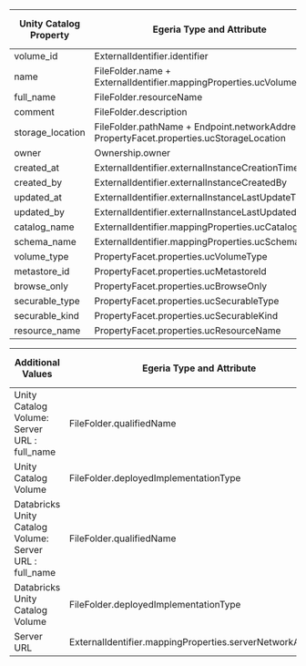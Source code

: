 <!-- SPDX-License-Identifier: CC-BY-4.0 -->
<!-- Copyright Contributors to the Egeria project. -->


| Unity Catalog Property | Egeria Type and Attribute                                                                  | Supported in OSS Version |
|-----------------|--------------------------------------------------------------------------------------------|--------------------------|
| volume_id       | ExternalIdentifier.identifier                                                              | Yes                      |
| name            | FileFolder.name + ExternalIdentifier.mappingProperties.ucVolumeName                                                                       | Yes                      |
| full_name       | FileFolder.resourceName                                                                    | Yes                      |
| comment         | FileFolder.description                                                                     | Yes                      |
| storage_location | FileFolder.pathName + Endpoint.networkAddress + PropertyFacet.properties.ucStorageLocation | Yes                      |
| owner           | Ownership.owner                                                                            | No                       |
| created_at      | ExternalIdentifier.externalInstanceCreationTime                                            | Yes                      |
| created_by      | ExternalIdentifier.externalInstanceCreatedBy                                               | No                       |
| updated_at      | ExternalIdentifier.externalInstanceLastUpdateTime                                          | Yes                      |
| updated_by      | ExternalIdentifier.externalInstanceLastUpdatedBy                                           | No                       |
| catalog_name    | ExternalIdentifier.mappingProperties.ucCatalogName                                         | Yes                      |
| schema_name     | ExternalIdentifier.mappingProperties.ucSchemaName                                          | Yes                      |
| volume_type     | PropertyFacet.properties.ucVolumeType                                                      | Yes                      |
| metastore_id    | PropertyFacet.properties.ucMetastoreId                                                     | No                       |
| browse_only     | PropertyFacet.properties.ucBrowseOnly                                                      | No                       |
| securable_type  | PropertyFacet.properties.ucSecurableType                                                   | No                       |
| securable_kind  | PropertyFacet.properties.ucSecurableKind                                                   | No                       |
| resource_name   | PropertyFacet.properties.ucResourceName                                                    | No                       |



| Additional Values                                       | Egeria Type and Attribute                                 | Supported in OSS Version |
|---------------------------------------------------------|-----------------------------------------------------------|--------------------------|
| Unity Catalog Volume: Server URL : full_name            | FileFolder.qualifiedName                                  | Yes                      |
| Unity Catalog Volume                                    | FileFolder.deployedImplementationType                     | Yes                      |
| Databricks Unity Catalog Volume: Server URL : full_name | FileFolder.qualifiedName                                  | No                       |
| Databricks Unity Catalog Volume                         | FileFolder.deployedImplementationType                     | No                       |
| Server URL                                              | ExternalIdentifier.mappingProperties.serverNetworkAddress | Yes                      |
